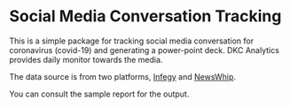 # Social Media Conversation Tracking

This is a simple package for tracking social media conversation for coronavirus (covid-19) and generating a power-point deck. DKC Analytics provides daily monitor towards the media.

The data source is from two platforms, [Infegy](https://infegy.com/) and [NewsWhip](https://www.newswhip.com/).

You can consult the sample report for the output.
